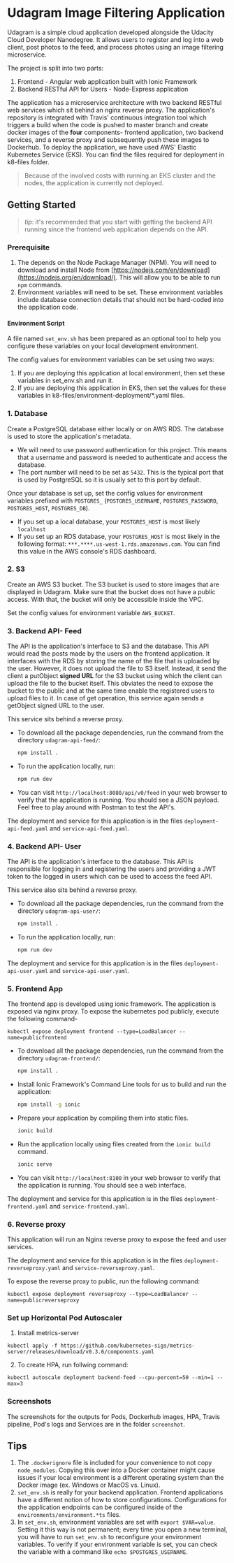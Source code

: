 # Udagram Image Filtering Application

Udagram is a simple cloud application developed alongside the Udacity Cloud Developer Nanodegree. It allows users to register and log into a web client, post photos to the feed, and process photos using an image filtering microservice.

The project is split into two parts:
1. Frontend - Angular web application built with Ionic Framework
2. Backend RESTful API for Users - Node-Express application

The application has a microservice architecture with two backend RESTful web services which sit behind an nginx reverse proxy. The application's repository is integrated with Travis' continuous integration tool which triggers a build when the code is pushed to master branch and create docker images of the <b>four</b> components- frontend application, two backend services, and a reverse proxy and subsequently push these images to Dockerhub. To deploy the application, we have used AWS' Elastic Kubernetes Service (EKS). You can find the files required for deployment in k8-files folder.

> Because of the involved costs with running an EKS cluster and the nodes, the application is currently not deployed.

## Getting Started
> _tip_: it's recommended that you start with getting the backend API running since the frontend web application depends on the API.

### Prerequisite
1. The depends on the Node Package Manager (NPM). You will need to download and install Node from [https://nodejs.com/en/download](https://nodejs.org/en/download/). This will allow you to be able to run `npm` commands.
2. Environment variables will need to be set. These environment variables include database connection details that should not be hard-coded into the application code.

#### Environment Script
A file named `set_env.sh` has been prepared as an optional tool to help you configure these variables on your local development environment.

The config values for environment variables can be set using two ways:<br>
1. If you are deploying this application at local environment, then set these variables in set_env.sh and run it.
2. If you are deploying this application in EKS, then set the values for these variables in k8-files/environment-deployment/*.yaml files.

### 1. Database
Create a PostgreSQL database either locally or on AWS RDS. The database is used to store the application's metadata.

* We will need to use password authentication for this project. This means that a username and password is needed to authenticate and access the database.
* The port number will need to be set as `5432`. This is the typical port that is used by PostgreSQL so it is usually set to this port by default.

Once your database is set up, set the config values for environment variables prefixed with `POSTGRES_` (`POSTGRES_USERNAME`, `POSTGRES_PASSWORD`, `POSTGRES_HOST`, `POSTGRES_DB`).
* If you set up a local database, your `POSTGRES_HOST` is most likely `localhost`
* If you set up an RDS database, your `POSTGRES_HOST` is most likely in the following format: `***.****.us-west-1.rds.amazonaws.com`. You can find this value in the AWS console's RDS dashboard.


### 2. S3
Create an AWS S3 bucket. The S3 bucket is used to store images that are displayed in Udagram. Make sure that the bucket does not have a public access. With that, the bucket will only be accessible inside the VPC.

Set the config values for environment variable `AWS_BUCKET`.

### 3. Backend API- Feed
The API is the application's interface to S3 and the database. This API would read the posts made by the users on the frontend application. It interfaces with the RDS by storing the name of the file that is uploaded by the user. However, it does not upload the file to S3 itself. Instead, it send the client a putObject <b>signed URL</b> for the S3 bucket using which the client can upload the file to the bucket itself. This obviates the need to expose the bucket to the public and at the same time enable the registered users to upload files to it. In case of get operation, this service again sends a getObject signed URL to the user.

This service sits behind a reverse proxy.

* To download all the package dependencies, run the command from the directory `udagram-api-feed/`:
    ```bash
    npm install .
    ```
* To run the application locally, run:
    ```bash
    npm run dev
    ```
* You can visit `http://localhost:8080/api/v0/feed` in your web browser to verify that the application is running. You should see a JSON payload. Feel free to play around with Postman to test the API's.

The deployment and service for this application is in the files `deployment-api-feed.yaml` and `service-api-feed.yaml`.

### 4. Backend API- User
The API is the application's interface to the database. This API is responsible for logging in and registering the users and providing a JWT token to the logged in users which can be used to access the feed API.

This service also sits behind a reverse proxy.

* To download all the package dependencies, run the command from the directory `udagram-api-user/`:
    ```bash
    npm install .
    ```
* To run the application locally, run:
    ```bash
    npm run dev
    ```

The deployment and service for this application is in the files `deployment-api-user.yaml` and `service-api-user.yaml`.

### 5. Frontend App
The frontend app is developed using ionic framework. The application is exposed via nginx proxy. To expose the kubernetes pod publicly, execute the following command-
```
kubectl expose deployment frontend --type=LoadBalancer --name=publicfrontend
```

* To download all the package dependencies, run the command from the directory `udagram-frontend/`:
    ```bash
    npm install .
    ```
* Install Ionic Framework's Command Line tools for us to build and run the application:
    ```bash
    npm install -g ionic
    ```
* Prepare your application by compiling them into static files.
    ```bash
    ionic build
    ```
* Run the application locally using files created from the `ionic build` command.
    ```bash
    ionic serve
    ```
* You can visit `http://localhost:8100` in your web browser to verify that the application is running. You should see a web interface.

The deployment and service for this application is in the files `deployment-frontend.yaml` and `service-frontend.yaml`.
### 6. Reverse proxy
This application will run an Nginx reverse proxy to expose the feed and user services.

The deployment and service for this application is in the files `deployment-reverseproxy.yaml` and `service-reverseproxy.yaml`.

To expose the reverse proxy to public, run the following command:
```
kubectl expose deployment reverseproxy --type=LoadBalancer --name=publicreverseproxy
```

### Set up Horizontal Pod Autoscaler
1. Install metrics-server
```
kubectl apply -f https://github.com/kubernetes-sigs/metrics-server/releases/download/v0.3.6/components.yaml
```

2. To create HPA, run follwing command:
```
kubectl autoscale deployment backend-feed --cpu-percent=50 --min=1 --max=3
```

### Screenshots
The screenshots for the outputs for Pods, Dockerhub images, HPA, Travis pipeline, Pod's logs and Services are in the folder `screenshot`.

## Tips
1. The `.dockerignore` file is included for your convenience to not copy `node_modules`. Copying this over into a Docker container might cause issues if your local environment is a different operating system than the Docker image (ex. Windows or MacOS vs. Linux).
2. `set_env.sh` is really for your backend application. Frontend applications have a different notion of how to store configurations. Configurations for the application endpoints can be configured inside of the `environments/environment.*ts` files.
3. In `set_env.sh`, environment variables are set with `export $VAR=value`. Setting it this way is not permanent; every time you open a new terminal, you will have to run `set_env.sh` to reconfigure your environment variables. To verify if your environment variable is set, you can check the variable with a command like `echo $POSTGRES_USERNAME`.
